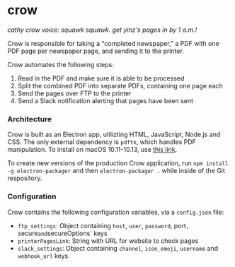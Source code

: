 # crow

_cathy crow voice: squawk squawk. get yinz's pages in by 1 a.m.!_

Crow is responsible for taking a "completed newspaper," a PDF with
one PDF page per newspaper page, and sending it to the printer.

Crow automates the following steps:

1. Read in the PDF and make sure it is able to be processed
2. Split the combined PDF into separate PDFs, containing one page each
3. Send the pages over FTP to the printer
4. Send a Slack notification alerting that pages have been sent

### Architecture

Crow is built as an Electron app, utilizting HTML, JavaScript, Node.js
and CSS. The only external dependency is `pdftk`, which handles PDF
manipulation. To install on macOS 10.11-10.13, use [this link](https://www.pdflabs.com/tools/pdftk-the-pdf-toolkit/pdftk_server-2.02-mac_osx-10.11-setup.pkg).

To create new versions of the production Crow application, run `npm
install -g electron-packager` and then `electron-packager .` while
inside of the Git respository.

### Configuration

Crow contains the following configuration variables, via a `config.json`
file:

- `ftp_settings`: Object containing `host`, `user`, `password`, port`,
  `secure` and `secureOptions` keys
- `printerPagesLink`: String with URL for website to check pages
- `slack_settings`: Object containing `channel`, `icon_emoji`,
  `username` and `webhook_url` keys
